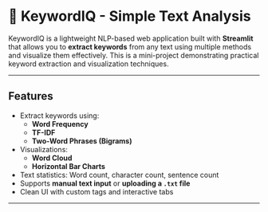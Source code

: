 # 🧠 KeywordIQ - Simple Text Analysis

KeywordIQ is a lightweight NLP-based web application built with **Streamlit** that allows you to **extract keywords** from any text using multiple methods and visualize them effectively. This is a mini-project demonstrating practical keyword extraction and visualization techniques.

---

## Features

- Extract keywords using:
  - **Word Frequency**
  - **TF-IDF**
  - **Two-Word Phrases (Bigrams)**
- Visualizations:
  - **Word Cloud**
  - **Horizontal Bar Charts**
- Text statistics: Word count, character count, sentence count
- Supports **manual text input** or **uploading a `.txt` file**
- Clean UI with custom tags and interactive tabs

---
